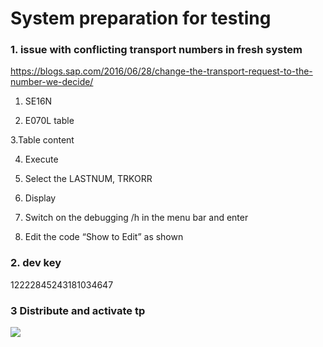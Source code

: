 # System preparation for testing

### 1. issue with conflicting transport numbers in fresh system

https://blogs.sap.com/2016/06/28/change-the-transport-request-to-the-number-we-decide/

1. SE16N

2. E070L table

3.Table content

4. Execute

5. Select the LASTNUM, TRKORR

6. Display

7. Switch on the debugging /h in the menu bar and enter

8. Edit the code “Show to Edit” as shown


### 2. dev key

12222845243181034647


### 3 Distribute and activate tp

![](rel/dist.png)


